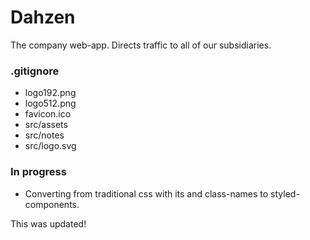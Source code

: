 # Dahzen
The company web-app. Directs traffic to all of our subsidiaries.

### .gitignore
- logo192.png
- logo512.png
- favicon.ico
- src/assets
- src/notes
- src/logo.svg

### In progress
- Converting from traditional css with its and class-names to styled-components.

This was updated!